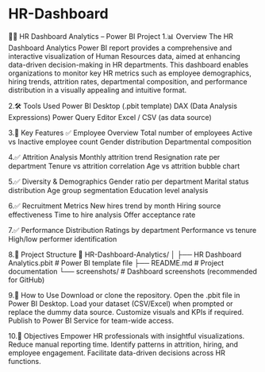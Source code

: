 # HR-Dashboard
🧑‍💼 HR Dashboard Analytics – Power BI Project
1.📊 Overview
The HR Dashboard Analytics Power BI report provides a comprehensive and interactive visualization of Human Resources data, aimed at enhancing data-driven decision-making in HR departments. This dashboard enables organizations to monitor key HR metrics such as employee demographics, hiring trends, attrition rates, departmental composition, and performance distribution in a visually appealing and intuitive format.

2.🛠️ Tools Used
Power BI Desktop (.pbit template)
DAX (Data Analysis Expressions)
Power Query Editor
Excel / CSV (as data source)

3.📌 Key Features
✅ Employee Overview
Total number of employees
Active vs Inactive employee count
Gender distribution
Departmental composition

4.✅ Attrition Analysis
Monthly attrition trend
Resignation rate per department
Tenure vs attrition correlation
Age vs attrition bubble chart

5.✅ Diversity & Demographics
Gender ratio per department
Marital status distribution
Age group segmentation
Education level analysis

6.✅ Recruitment Metrics
New hires trend by month
Hiring source effectiveness
Time to hire analysis
Offer acceptance rate

7.✅ Performance Distribution
Ratings by department
Performance vs tenure
High/low performer identification

8.📁 Project Structure
📂 HR-Dashboard-Analytics/
│
├── HR Dashboard Analytics.pbit        # Power BI template file
├── README.md                          # Project documentation
└── screenshots/                       # Dashboard screenshots (recommended for GitHub)

9.🧩 How to Use
Download or clone the repository.
Open the .pbit file in Power BI Desktop.
Load your dataset (CSV/Excel) when prompted or replace the dummy data source.
Customize visuals and KPIs if required.
Publish to Power BI Service for team-wide access.

10.🎯 Objectives
Empower HR professionals with insightful visualizations.
Reduce manual reporting time.
Identify patterns in attrition, hiring, and employee engagement.
Facilitate data-driven decisions across HR functions.
